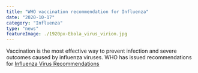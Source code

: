 ```yaml
---
title: "WHO vaccination recommendation for Influenza"
date: "2020-10-17"
category: "Influenza"
type: "news"
featureImage: ./1920px-Ebola_virus_virion.jpg
---
```


Vaccination is the most effective way to prevent infection and severe outcomes caused by influenza viruses.
WHO has issued recommendations for  [Influenza Virus Recommendations](https://www.who.int/influenza/vaccines/use/en/)
